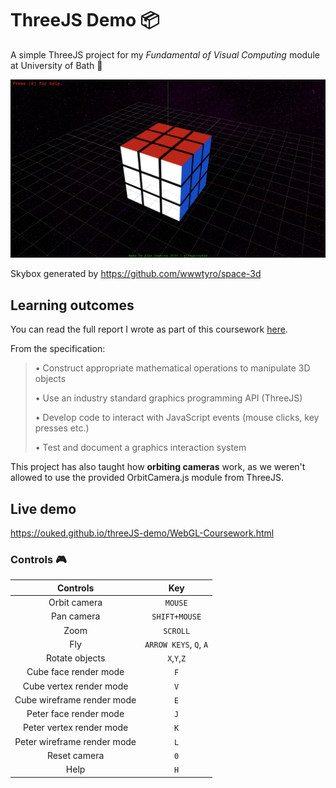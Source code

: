 # ThreeJS Demo 📦
A simple ThreeJS project for my *Fundamental of Visual Computing* module at University of Bath 🛁


![Screenshot of Project](https://github.com/ouked/FoVC_Coursework/blob/master/screenshot.png)


Skybox generated by https://github.com/wwwtyro/space-3d

## Learning outcomes

You can read the full report I wrote as part of this coursework [here](https://github.com/ouked/FoVC_Coursework/blob/master/fovc-5.pdf).

From the specification:

> • Construct appropriate mathematical operations to manipulate 3D objects
>
> • Use an industry standard graphics programming API (ThreeJS)
>
> • Develop code to interact with JavaScript events (mouse clicks, key presses etc.)
>
> • Test and document a graphics interaction system

This project has also taught how **orbiting cameras** work, as we weren't allowed to use the provided OrbitCamera.js module from ThreeJS.


## Live demo
https://ouked.github.io/threeJS-demo/WebGL-Coursework.html

### Controls 🎮


|        Controls       |  Key       |
|:---------------------:|:----------:|
| Orbit camera          | ```MOUSE```      |
| Pan camera            | ```SHIFT+MOUSE```|
| Zoom                  | ```SCROLL```|
| Fly                   |   ```ARROW KEYS```, ```Q```, ```A``` |
| Rotate objects          | ```X```,```Y```,```Z``` |
| Cube face render mode      | ```F```     |
| Cube vertex render mode    | ```V```     |
| Cube wireframe render mode | ```E```     |
| Peter face render mode      | ```J```     |
| Peter vertex render mode    | ```K```     |
| Peter wireframe render mode | ```L```     |
| Reset camera          | ```0```     |
| Help                  | ```H```     |
